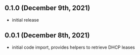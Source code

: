 ## 0.1.0 (December 9th, 2021)

* initial release

## 0.0.1 (December 8th, 2021)

* initial code import, provides helpers to retrieve DHCP leases
